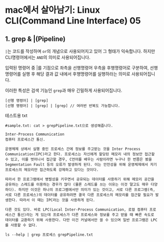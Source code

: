# mac에서 살아남기: Linux CLI(Command Line Interface) 05

## 1. grep & |(Pipeline)

`|`는 코드를 작성하며 `or`의 개념으로 사용되어지고 있어 그 형태가 익숙합니다. 하지만 CLI명령어에서는 `AND`의 의미로 사용되어집니다.

 입력된 명령어 중 |를 기점으로 좌측을 선행명령어 우측을 후행명령어로 구분하여, 선행명령어를 실행 후 해당 결과 값 내에서 후행명령어를 실행하라는 의미로 사용되어집니다.

  이러한 특성은 검색 기능인 `grep`과 매우 긴밀하게 사용되어집니다.
```
[선행 명령어] | [grep] 
[선행 명령어] | [grep] | [grep] // 여러번 반복도 가능합니다.
```
  
  
테스트용 txt
```
#sample.txt: cat > grepPipeline.txt으로 생성해줍니다. 

Inter-Process Communication
컴퓨터 프로세스간 통신.

운영체제 상에서 실행 중인 프로세스 간에 정보를 주고받는 것을 Inter Process Communication(IPC)라고 한다. 프로세스는 자신에게 할당된 메모리 내의 정보만 접근할 수 있고, 이를 벗어나서 접근할 경우, C언어를 배우는 사람이라면 누구나 한 번쯤은 봤을 Segmentation Fault 등의 오류가 발생하게 된다. 이는 안전성을 위해 운영체제에서 자기 프로세스의 메모리만 접근하도록 강제하고 있다는 것이다.

따라서 한 프로그램에서 병렬성을 키우면서 공유되는 데이터를 사용하기 위해 메모리 공간을 공유하는 스레드를 이용하는 경우가 많다 (물론 스레드를 쓰는 이유는 이것 말고도 매우 다양하다). 하지만 이것은 하나의 프로그램에서만 의미가 있는 것이고, 서로 다른 프로그램(즉, 서로 다른 프로세스)의 데이터를 공유하려면 결국 다른 프로세스의 메모리를 접근할 필요가 발생한다. 따라서 이 때는 IPC라는 것을 사용하게 된다.

다른 것도 있다. 바로 LPC(Local Inter-Process Communication, 로컬 컴퓨터 프로세스간 통신)라는 게 있는데 프로세스가 다른 프로세스와 정보를 주고 받을 때 빠른 속도로 데이터를 교환하기 위해 사용한다. 다만 이건 커널에서만 쓸 수 있으며 일반 프로그램은 LPC를 사용할 수 없다.
```

```
ls --help | grep 프로세스 grepPipeline.txt
```
